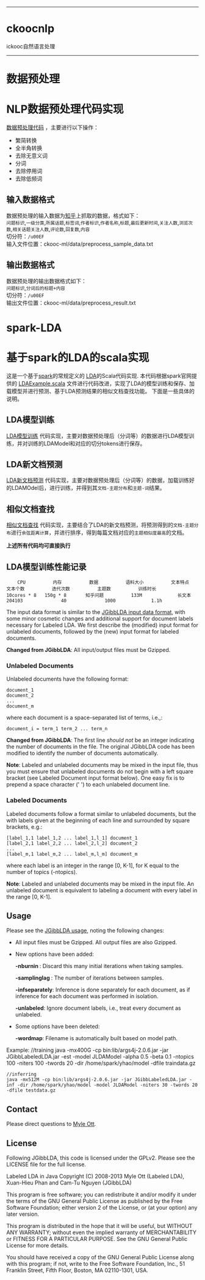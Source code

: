 ***********************************************************************
# ckoocnlp
ickooc自然语言处理


***********************************************************************

# 数据预处理
NLP数据预处理代码实现
====================================
[数据预处理代码](https://github.com/yhao2014/CkoocNLP/blob/master/ckooc-ml/src/main/scala/algorithm/utils/PreProcessUtils.scala)
，主要进行以下操作：<br>
>>
* 繁简转换
* 全半角转换
* 去除无意义词
* 分词
* 去除停用词
* 去除低频词

输入数据格式
----------
数据预处理的输入数据为[知乎]()上抓取的数据，格式如下：<br>
`问题标识`,`一级分类`,`所属话题`,`标签词`,`作者标识`,`作者名称`,`标题`,`最后更新时间`,`关注人数`,`浏览次数`,`相关话题关注人数`,`评论数`,`回复数`,`内容`<br>
切分符：`/u00EF`<br>
输入文件位置：ckooc-ml/data/preprocess_sample_data.txt

输出数据格式
----------
数据预处理的输出数据格式如下：<br>
`问题标识`,`分词后的标题+内容`<br>
切分符：`/u00EF`<br>
输出文件位置：ckooc-ml/data/preprocess_result.txt


# spark-LDA
基于spark的LDA的scala实现
====================================

这是一个基于[spark](http://spark.apache.org/)的常规定义的
[LDA](https://en.wikipedia.org/wiki/Latent_Dirichlet_allocation)的Scala代码实现.
本代码根据spark官网提供的
[LDAExample.scala](https://github.com/apache/spark/blob/master/examples/src/main/scala/org/apache/spark/examples/mllib/LDAExample.scala)
文件进行代码改进，实现了LDA的模型训练和保存、加载模型并进行预测、基于LDA预测结果的相似文档查找功能。
下面是一些具体的说明。

LDA模型训练
-----------
[LDA模型训练](https://github.com/yhao2014/CkoocNLP/blob/master/ckooc-ml/src/main/scala/algorithm/clustering/lda/LDATrainDemo.scala)
代码实现，主要对数据预处理后（分词等）的数据进行LDA模型训练，并对训练的LDAModel和对应的切分tokens进行保存。

LDA新文档预测
------------
[LDA新文档预测](https://github.com/yhao2014/CkoocNLP/blob/master/ckooc-ml/src/main/scala/algorithm/clustering/lda/LDAPredictDemo.scala)
代码实现，主要对数据预处理后（分词等）的数据，加载训练好的LDAMOdel后，进行训练，并得到其`文档-主题分布`和`主题-词`结果。

相似文档查找
----------
[相似文档查找](https://github.com/yhao2014/CkoocNLP/blob/master/ckooc-ml/src/main/scala/application/LDASimiDocDemo.scala)
代码实现，主要结合了LDA的新文档预测，将预测得到的`文档-主题分布`进行`余弦距离计算`，并进行排序，得到每篇文档对应的`主题相似度最高`的文档。


**上述所有代码均可直接执行**

LDA模型训练性能记录
----------------
        CPU          内存          数据          语料大小          文本特点          文本个数          迭代次数          主题数          训练时长
    10cores * 8   150g * 8       知乎问题          133M             长文本            204103              40              1000             1.1h

The input data format is similar to the [JGibbLDA input data
format](http://jgibblda.sourceforge.net/#_2.3._Input_Data_Format), with some
minor cosmetic changes and additional support for document labels necessary for
Labeled LDA. We first describe the (modified) input format for unlabeled
documents, followed by the (new) input format for labeled documents.

**Changed from JGibbLDA**: All input/output files must be Gzipped.

### Unlabeled Documents

Unlabeled documents have the following format:

    document_1
    document_2
    ...
    document_m

where each document is a space-separated list of terms, i.e.,:

    document_i = term_1 term_2 ... term_n

**Changed from JGibbLDA**: The first line *should not* be an integer indicating
the number of documents in the file. The original JGibbLDA code has been
modified to identify the number of documents automatically.

**Note**: Labeled and unlabeled documents may be mixed in the input file, thus
you must ensure that unlabeled documents do not begin with a left square bracket
(see Labeled Document input format below). One easy fix is to prepend a space
character (' ') to each unlabeled document line.

### Labeled Documents

Labeled documents follow a format similar to unlabeled documents, but the with
labels given at the beginning of each line and surrounded by square brackets,
e.g.:

    [label_1,1 label_1,2 ... label_1,l_1] document_1
    [label_2,1 label_2,2 ... label_2,l_2] document_2
    ...
    [label_m,1 label_m,2 ... label_m,l_m] document_m

where each label is an integer in the range [0, K-1], for K equal to the number
of topics (-ntopics).

**Note**: Labeled and unlabeled documents may be mixed in the input file. An
unlabeled document is equivalent to labeling a document with every label in the
range [0, K-1].

Usage
-----

Please see the [JGibbLDA usage](http://jgibblda.sourceforge.net/#_2.2._Command_Line_&_Input_Parameter), noting the following changes:

*   All input files must be Gzipped. All output files are also Gzipped.

*   New options have been added:

    **-nburnin <int>**: Discard this many initial iterations when taking samples.

    **-samplinglag <int>**: The number of iterations between samples.

    **-infseparately**: Inference is done separately for each document, as if
    inference for each document was performed in isolation.

    **-unlabeled**: Ignore document labels, i.e., treat every document as
    unlabeled.

*   Some options have been deleted:

    **-wordmap**: Filename is automatically built based on model path.

Example:
    //training
    java -mx400G -cp bin:lib/args4j-2.0.6.jar -jar JGibbLabeledLDA.jar -est -model JLDAModel -alpha 0.5 -beta 0.1 -ntopics 100 -niters 100 -twords 20 -dir /home/spark/yhao/model -dfile traindata.gz

    //inferring
    java -mx512M -cp bin:lib/args4j-2.0.6.jar -jar JGibbLabeledLDA.jar -inf -dir /home/spark/yhao/model -model JLDAModel -niters 30 -twords 20 -dfile testdata.gz
Contact
-------

Please direct questions to [Myle Ott](myleott@gmail.com).

License
-------

Following JGibbLDA, this code is licensed under the GPLv2. Please see the
LICENSE file for the full license.

Labeled LDA in Java
Copyright (C) 2008-2013 Myle Ott (Labeled LDA), Xuan-Hieu Phan and Cam-Tu Nguyen (JGibbLDA)

This program is free software; you can redistribute it and/or
modify it under the terms of the GNU General Public License
as published by the Free Software Foundation; either version 2
of the License, or (at your option) any later version.

This program is distributed in the hope that it will be useful,
but WITHOUT ANY WARRANTY; without even the implied warranty of
MERCHANTABILITY or FITNESS FOR A PARTICULAR PURPOSE.  See the
GNU General Public License for more details.

You should have received a copy of the GNU General Public License
along with this program; if not, write to the Free Software
Foundation, Inc., 51 Franklin Street, Fifth Floor, Boston, MA  02110-1301, USA.

